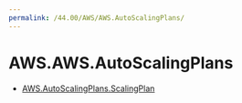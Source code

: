 ```yaml
---
permalink: /44.00/AWS/AWS.AutoScalingPlans/
---
```


# AWS.AWS.AutoScalingPlans



* [AWS.AutoScalingPlans.ScalingPlan](AWS.AutoScalingPlans.ScalingPlan.md)